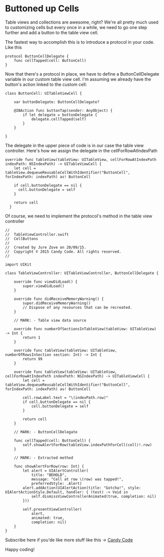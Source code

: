 # Buttoned up Cells

Table views and collections are awesome, right? We're all pretty much used to customizing cells but every once in a while, we need to go one step further and add a button to the table view cell.

The fastest way to accomplish this is to introduce a protocol in your code. Like this
````
protocol ButtonCellDelegate {
    func cellTapped(cell: ButtonCell)
}
````
Now that there's a protocol in place, we have to define a ButtonCellDelegate variable in our custom table view cell. I'm assuming we already have the button's action linked to the custom cell:
````
class ButtonCell: UITableViewCell {
    
    var buttonDelegate: ButtonCellDelegate?
    
    @IBAction func buttonTap(sender: AnyObject) {
        if let delegate = buttonDelegate {
            delegate.cellTapped(self)
        }
    }

}
````
The delegate in the upper piece of code is in our case the table view controller. Here's how we assign the delegate in the cellForRowAtIndexPath
````
override func tableView(tableView: UITableView, cellForRowAtIndexPath indexPath: NSIndexPath) -> UITableViewCell {
    let cell = tableView.dequeueReusableCellWithIdentifier("ButtonCell", forIndexPath: indexPath) as! ButtonCell

    if cell.buttonDelegate == nil {
      cell.buttonDelegate = self
    }

    return cell
  }
````
Of course, we need to implement the protocol's method in the table view controller
````
//
//  TableViewController.swift
//  CellButtons
//
//  Created by Jure Zove on 20/09/15.
//  Copyright © 2015 Candy Code. All rights reserved.
//

import UIKit

class TableViewController: UITableViewController, ButtonCellDelegate {

    override func viewDidLoad() {
        super.viewDidLoad()
    }

    override func didReceiveMemoryWarning() {
        super.didReceiveMemoryWarning()
        // Dispose of any resources that can be recreated.
    }

    // MARK: - Table view data source

    override func numberOfSectionsInTableView(tableView: UITableView) -> Int {
        return 1
    }

    override func tableView(tableView: UITableView, numberOfRowsInSection section: Int) -> Int {
        return 99
    }

    override func tableView(tableView: UITableView, cellForRowAtIndexPath indexPath: NSIndexPath) -> UITableViewCell {
        let cell = tableView.dequeueReusableCellWithIdentifier("ButtonCell", forIndexPath: indexPath) as! ButtonCell

        cell.rowLabel.text = "\(indexPath.row)"
        if cell.buttonDelegate == nil {
            cell.buttonDelegate = self
        }

        return cell
    }
    
    // MARK: - ButtonCellDelegate
    
    func cellTapped(cell: ButtonCell) {
        self.showAlertForRow(tableView.indexPathForCell(cell)!.row)
    }
    
    // MARK: - Extracted method
    
    func showAlertForRow(row: Int) {
        let alert = UIAlertController(
            title: "BEHOLD",
            message: "Cell at row \(row) was tapped!",
            preferredStyle: .Alert)
        alert.addAction(UIAlertAction(title: "Gotcha!", style: UIAlertActionStyle.Default, handler: { (test) -> Void in
            self.dismissViewControllerAnimated(true, completion: nil)
        }))
        
        self.presentViewController(
            alert,
            animated: true,
            completion: nil)
    }
}
````
Subscribe here if you'de like more stuff like this -> [Candy Code](http://candycode.io)

Happy coding!
